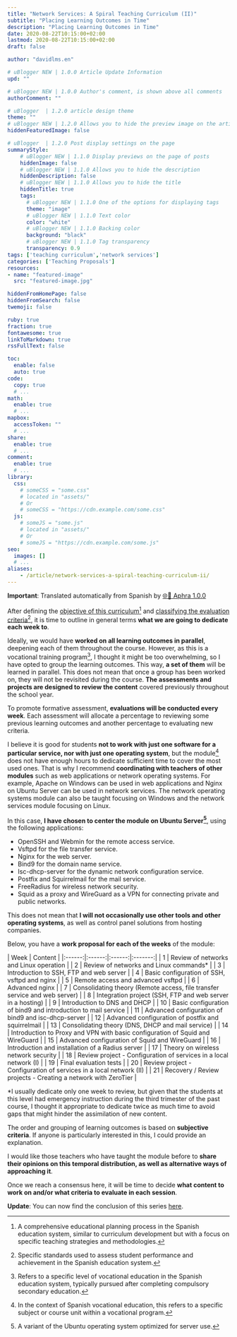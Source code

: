 ```yaml
---
title: "Network Services: A Spiral Teaching Curriculum (II)"
subtitle: "Placing Learning Outcomes in Time"
description: "Placing Learning Outcomes in Time"
date: 2020-08-22T10:15:00+02:00
lastmod: 2020-08-22T10:15:00+02:00
draft: false

author: "davidlms.en"

# uBlogger NEW | 1.0.0 Article Update Information
upd: ""

# uBlogger NEW | 1.0.0 Author's comment, is shown above all comments
authorComment: ""

# uBlogger  | 1.2.0 article design theme
theme: ""
# uBlogger NEW | 1.2.0 Allows you to hide the preview image on the article page
hiddenFeaturedImage: false

# uBlogger  | 1.2.0 Post display settings on the page
summaryStyle:
    # uBlogger NEW | 1.1.0 Display previews on the page of posts
    hiddenImage: false
    # uBlogger NEW | 1.1.0 Allows you to hide the description
    hiddenDescription: false
    # uBlogger NEW | 1.1.0 Allows you to hide the title
    hiddenTitle: true
    tags:
      # uBlogger NEW | 1.1.0 One of the options for displaying tags
      theme: "image"
      # uBlogger NEW | 1.1.0 Text color
      color: "white"
      # uBlogger NEW | 1.1.0 Backing color
      background: "black"
      # uBlogger NEW | 1.1.0 Tag transparency
      transparency: 0.9
tags: ['teaching curriculum','network services']
categories: ['Teaching Proposals']
resources:
- name: "featured-image"
  src: "featured-image.jpg"

hiddenFromHomePage: false
hiddenFromSearch: false
twemoji: false

ruby: true
fraction: true
fontawesome: true
linkToMarkdown: true
rssFullText: false

toc:
  enable: false
  auto: true
code:
  copy: true
  # ...
math:
  enable: true
  # ...
mapbox:
  accessToken: ""
  # ...
share:
  enable: true
  # ...
comment:
  enable: true
  # ...
library:
  css:
    # someCSS = "some.css"
    # located in "assets/"
    # Or
    # someCSS = "https://cdn.example.com/some.css"
  js:
    # someJS = "some.js"
    # located in "assets/"
    # Or
    # someJS = "https://cdn.example.com/some.js"
seo:
  images: []
  # ...
aliases:
    - /article/network-services-a-spiral-teaching-curriculum-ii/
---
```

**Important**: Translated automatically from Spanish by [🌐💬 Aphra 1.0.0](https://github.com/DavidLMS/aphra)

After defining the [objective of this curriculum[^1]](https://davidlms.com/en/girando-alrededor-del-aprendizaje-una-programación-didáctica-en-espiral/) and [classifying the evaluation criteria[^2]](https://davidlms.com/en/servicios-en-red-una-programación-didáctica-en-espiral/), it is time to outline in general terms **what we are going to dedicate each week to**.

Ideally, we would have **worked on all learning outcomes in parallel**, deepening each of them throughout the course. However, as this is a vocational training program[^3], I thought it might be too overwhelming, so I have opted to group the learning outcomes. This way, **a set of them** will be learned in parallel. This does not mean that once a group has been worked on, they will not be revisited during the course. **The assessments and projects are designed to review the content** covered previously throughout the school year.

To promote formative assessment, **evaluations will be conducted every week**. Each assessment will allocate a percentage to reviewing some previous learning outcomes and another percentage to evaluating new criteria.

I believe it is good for students **not to work with just one software for a particular service, nor with just one operating system**, but the module[^4] does not have enough hours to dedicate sufficient time to cover the most used ones. That is why I recommend **coordinating with teachers of other modules** such as web applications or network operating systems. For example, Apache on Windows can be used in web applications and Nginx on Ubuntu Server can be used in network services. The network operating systems module can also be taught focusing on Windows and the network services module focusing on Linux.

In this case, **I have chosen to center the module on Ubuntu Server[^5]**, using the following applications:
* OpenSSH and Webmin for the remote access service.
* Vsftpd for the file transfer service.
* Nginx for the web server.
* Bind9 for the domain name service.
* Isc-dhcp-server for the dynamic network configuration service.
* Postfix and Squirrelmail for the mail service.
* FreeRadius for wireless network security.
* Squid as a proxy and WireGuard as a VPN for connecting private and public networks.

This does not mean that **I will not occasionally use other tools and other operating systems**, as well as control panel solutions from hosting companies.

Below, you have a **work proposal for each of the weeks** of the module:

| Week | Content |
|:------:|:------:|:------:|:-------:|
|   1   |   Review of networks and Linux operation   |
|   2   |   Review of networks and Linux commands*   |
|   3   |   Introduction to SSH, FTP and web server   |
|   4   |   Basic configuration of SSH, vsftpd and nginx   |
|   5  |   Remote access and advanced vsftpd   |
|   6   |   Advanced nginx   |
|   7   |   Consolidating theory (Remote access, file transfer service and web server)   |
|   8   |   Integration project (SSH, FTP and web server in a hosting)   |
|   9   |   Introduction to DNS and DHCP   |
|   10   |   Basic configuration of bind9 and introduction to mail service   |
|   11   |   Advanced configuration of bind9 and isc-dhcp-server   |
|   12   |   Advanced configuration of postfix and squirrelmail   |
|   13   |   Consolidating theory (DNS, DHCP and mail service)   |
|   14   |   Introduction to Proxy and VPN with basic configuration of Squid and WireGuard   |
|   15   |   Advanced configuration of Squid and WireGuard   |
|   16   |   Introduction and installation of a Radius server   |
|   17   |   Theory on wireless network security   |
|   18   |   Review project - Configuration of services in a local network (I)   |
|   19   |   Final evaluation tests   |
|   20   |   Review project - Configuration of services in a local network (II)   |
|   21   |   Recovery / Review projects - Creating a network with ZeroTier   |

*I usually dedicate only one week to review, but given that the students at this level had emergency instruction during the third trimester of the past course, I thought it appropriate to dedicate twice as much time to avoid gaps that might hinder the assimilation of new content.

The order and grouping of learning outcomes is based on **subjective criteria**. If anyone is particularly interested in this, I could provide an explanation.

I would like those teachers who have taught the module before to **share their opinions on this temporal distribution, as well as alternative ways of approaching it**.

Once we reach a consensus here, it will be time to decide **what content to work on and/or what criteria to evaluate in each session**.

**Update**: You can now find the conclusion of this series [here](https://davidlms.com/en/servicios-en-red-una-programación-didáctica-en-espiral-y-iii/).

[^1]: A comprehensive educational planning process in the Spanish education system, similar to curriculum development but with a focus on specific teaching strategies and methodologies.
[^2]: Specific standards used to assess student performance and achievement in the Spanish education system.
[^3]: Refers to a specific level of vocational education in the Spanish education system, typically pursued after completing compulsory secondary education.
[^4]: In the context of Spanish vocational education, this refers to a specific subject or course unit within a vocational program.
[^5]: A variant of the Ubuntu operating system optimized for server use.